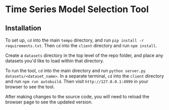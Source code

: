 # Time Series Model Selection Tool

## Installation

To set up, `cd` into the main `tempo` directory, and run
`pip install -r requirements.txt`. Then `cd` into the `client` directory and run
`npm install`.

Create a `datasets` directory in the top level of the repo folder, and place any
datasets you'd like to load within that directory.

To run the tool, `cd` into the main directory and run `python server.py datasets/<dataset_name>`. 
In a separate terminal, `cd` into the `client` directory and run `npm run autobuild`.
Then visit `http://127.0.0.1:4999` in your browser to see the tool.

After making changes to the source code, you will need to reload the browser page
to see the updated version.